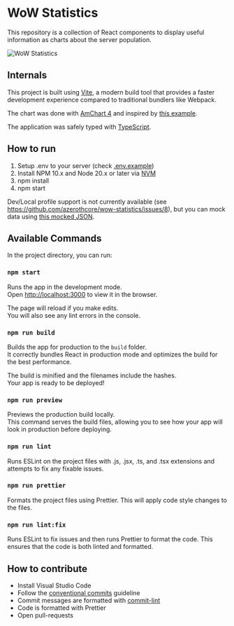 # WoW Statistics

This repository is a collection of React components to display useful information as charts about the server population.

![WoW Statistics](wow-statistics.png)

## Internals

This project is built using [Vite](https://vitejs.dev/), a modern build tool that provides a faster development experience compared to traditional bundlers like Webpack.

The chart was done with [AmChart 4](https://www.amcharts.com/) and inspired by [this example](https://www.amcharts.com/demos/column-chart-images-top/?theme=dark).

The application was safely typed with [TypeScript](https://www.typescriptlang.org/).

## How to run

1. Setup .env to your server (check [.env.example](.env.example))
2. Install NPM 10.x and Node 20.x or later via [NVM](https://github.com/nvm-sh/nvm)
3. npm install
4. npm start

Dev/Local profile support is not currently available (see https://github.com/azerothcore/wow-statistics/issues/8), but you can mock data using [this mocked JSON](src/mockData.json).

## Available Commands

In the project directory, you can run:

### `npm start`

Runs the app in the development mode.\
Open [http://localhost:3000](http://localhost:3000) to view it in the browser.

The page will reload if you make edits.\
You will also see any lint errors in the console.

### `npm run build`

Builds the app for production to the `build` folder.\
It correctly bundles React in production mode and optimizes the build for the best performance.

The build is minified and the filenames include the hashes.\
Your app is ready to be deployed!

### `npm run preview`

Previews the production build locally.\
This command serves the build files, allowing you to see how your app will look in production before deploying.

### `npm run lint`

Runs ESLint on the project files with .js, .jsx, .ts, and .tsx extensions and attempts to fix any fixable issues.

### `npm run prettier`

Formats the project files using Prettier. This will apply code style changes to the files.

### `npm run lint:fix`

Runs ESLint to fix issues and then runs Prettier to format the code. This ensures that the code is both linted and formatted.

## How to contribute

- Install Visual Studio Code
- Follow the [conventional commits](https://www.conventionalcommits.org/en/v1.0.0/) guideline
- Commit messages are formatted with [commit-lint](https://commitlint.js.org/#/)
- Code is formatted with Prettier
- Open pull-requests
